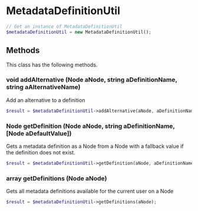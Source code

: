 # MetadataDefinitionUtil

```php
// Get an instance of MetadataDefinitionUtil
$metadataDefinitionUtil = new MetadataDefinitionUtil();
```


## Methods
This class has the following methods.


### void addAlternative (Node aNode, string aDefinitionName, string aAlternativeName)
Add an alternative to a definition

```php
$result = $metadataDefinitionUtil->addAlternative(aNode, aDefinitionName, aAlternativeName);
```


### Node getDefinition (Node aNode, string aDefinitionName, [Node aDefaultValue])
Gets a metadata definition as a Node from a Node with a fallback value if the definition does not exist.

```php
$result = $metadataDefinitionUtil->getDefinition(aNode, aDefinitionName, aDefaultValue);
```


### array getDefinitions (Node aNode)
Gets all metadata definitions available for the current user on a Node

```php
$result = $metadataDefinitionUtil->getDefinitions(aNode);
```


